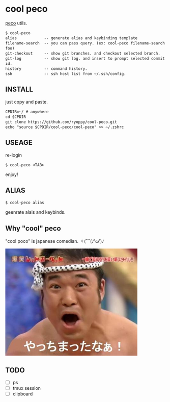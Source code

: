 # cool peco

[peco](https://github.com/peco/peco) utils.

```
$ cool-peco
alias            -- generate alias and keybinding template
filename-search  -- you can pass query. (ex: cool-peco filename-search foo)
git-checkout     -- show git branches. and checkout selected branch.
git-log          -- show git log. and insert to prompt selected commit id.
history          -- command history.
ssh              -- ssh host list from ~/.ssh/config.
```

## INSTALL

just copy and paste.

```
CPDIR=~/ # anywhere
cd $CPDIR
git clone https://github.com/ryoppy/cool-peco.git
echo "source $CPDIR/cool-peco/cool-peco" >> ~/.zshrc
```

## USEAGE

re-login

```
$ cool-peco <TAB>
```

enjoy!

## ALIAS

```
$ cool-peco alias
```

geenrate alais and keybinds.

## Why "cool" peco

"cool poco" is japanese comedian. ヾ(⌒(ﾉ'ω')ﾉ

![クールポコ](./cool-poco.jpg)

## TODO

- [ ] ps
- [ ] tmux session
- [ ] clipboard